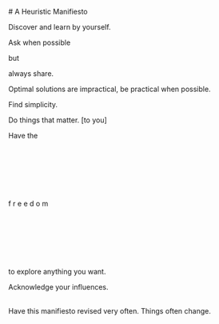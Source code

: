 # A Heuristic Manifiesto

Discover and learn by yourself.

Ask when possible

but

always share.

Optimal solutions are impractical, be practical when possible.

Find simplicity.

Do things that matter. [to you]

Have the
<br/><br/><br/><br/><br/><br/><br/><br/>
f r e e d o m 
<br/><br/><br/><br/><br/><br/><br/><br/>
to explore anything you want.

Acknowledge your influences.
<br/><br/>

Have this manifiesto revised very often. Things often change.